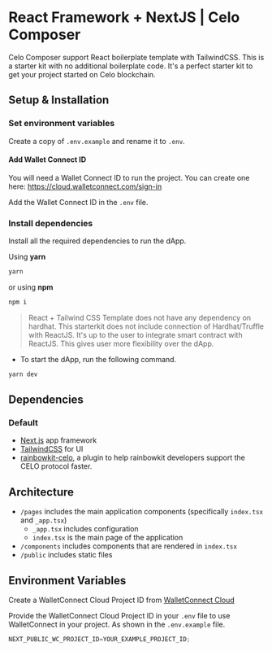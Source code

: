 # React Framework + NextJS | Celo Composer

Celo Composer support React boilerplate template with TailwindCSS. This is a starter kit with no additional boilerplate code. It's a perfect starter kit to get your project started on Celo blockchain.

## Setup & Installation


### Set environment variables

Create a copy of `.env.example` and rename it to `.env`.

#### Add Wallet Connect ID

You will need a Wallet Connect ID to run the project. You can create one here: https://cloud.walletconnect.com/sign-in

Add the Wallet Connect ID in the `.env` file. 

### Install dependencies

Install all the required dependencies to run the dApp.

Using **yarn**

```bash
yarn
```

or using **npm**

```bash
npm i
```

> React + Tailwind CSS Template does not have any dependency on hardhat.
> This starterkit does not include connection of Hardhat/Truffle with ReactJS. It's up to the user to integrate smart contract with ReactJS. This gives user more flexibility over the dApp.

- To start the dApp, run the following command.

```bash
yarn dev
```

## Dependencies

### Default

- [Next.js](https://nextjs.org/) app framework
- [TailwindCSS](https://tailwindcss.com/) for UI
- [rainbowkit-celo](https://www.npmjs.com/package/@celo/rainbowkit-celo), a plugin to help rainbowkit developers support the CELO protocol faster.

## Architecture

- `/pages` includes the main application components (specifically `index.tsx` and `_app.tsx`)
  - `_app.tsx` includes configuration
  - `index.tsx` is the main page of the application
- `/components` includes components that are rendered in `index.tsx`
- `/public` includes static files

## Environment Variables

Create a WalletConnect Cloud Project ID from [WalletConnect Cloud](https://cloud.walletconnect.com/)

Provide the WalletConnect Cloud Project ID in your `.env` file to use WalletConnect in your project. As shown in the `.env.example` file.


```typescript
NEXT_PUBLIC_WC_PROJECT_ID=YOUR_EXAMPLE_PROJECT_ID;
```
